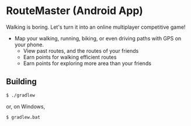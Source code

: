 RouteMaster (Android App)
=========================

Walking is boring. Let's turn it into an online multiplayer competitive game!

- Map your walking, running, biking, or even driving paths with GPS on your
  phone.
  - View past routes, and the routes of your friends
  - Earn points for walking efficient routes
  - Earn points for exploring more area than your friends

Building
--------

```sh
$ ./gradlew
```

or, on Windows,

```sh
$ gradlew.bat
```
